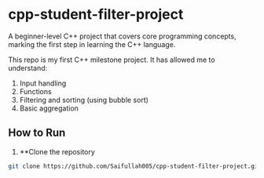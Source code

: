 # cpp-student-filter-project

A beginner-level C++ project that covers core programming concepts, marking the first step in learning the C++ language.

This repo is my first C++ milestone project. It has allowed me to understand:

1. Input handling  
2. Functions  
3. Filtering and sorting (using bubble sort)  
4. Basic aggregation

## How to Run
1. **Clone the repository
```bash
git clone https://github.com/Saifullah005/cpp-student-filter-project.git
